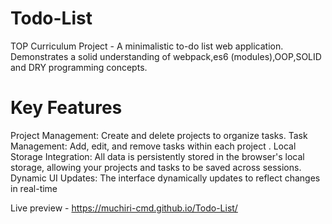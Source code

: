 # Todo-List
TOP Curriculum Project - A minimalistic to-do list web application.
Demonstrates a solid understanding of webpack,es6 (modules),OOP,SOLID and DRY programming concepts.

# Key Features
Project Management: Create and delete projects to organize tasks.
Task Management: Add, edit, and remove tasks within each project .
Local Storage Integration: All data is persistently stored in the browser's local storage, allowing your projects and tasks to be saved across sessions.
Dynamic UI Updates: The interface dynamically updates to reflect changes in real-time 

Live preview - https://muchiri-cmd.github.io/Todo-List/
